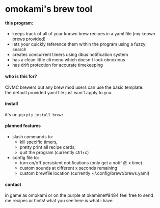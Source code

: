 # omokami's brew tool

#### this program:

- keeps track of all of your known brew recipes in a yaml file (my known brews provided)
- lets your quickly reference them within the program using a fuzzy search
- creates concurrent timers using dbus notification system
- has a clean little cli menu which doesn't look obnoxious
- has drift protection for accurate timekeeping

#### who is this for?

CivMC brewers but any brew mod users can use the basic template.  
the default provided yaml file just won't apply to you.

#### install

it's on pip
`pip install brewt`

#### planned features

- slash commands to:
    - kill specific timers, 
    - pretty print all recipe cards,
    - quit the program (currently ctrl+c)
- config file to:
    - turn on/off persistent notifications (only get a notif @ x time)
    - custom sounds at different x seconds remaining
    - custom brewfile location (currently ~/.config/brewt/brews.yaml)

#### contact

in game as omokami or on the purple at okamime#9484
feel free to send me recipes or hints! what you see here is what i have.
